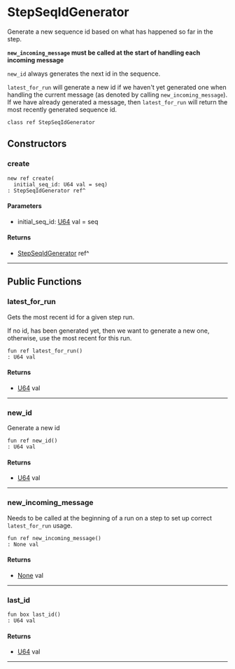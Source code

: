 # StepSeqIdGenerator

Generate a new sequence id based on what has happened so far in the step.

**`new_incoming_message` must be called at the start of handling each
incoming message**

`new_id` always generates the next id in the sequence.

`latest_for_run` will generate a new id if we haven't yet generated one when
handling the current message (as denoted by calling `new_incoming_message`).
If we have already generated a message, then `latest_for_run` will return the
most recently generated sequence id.


```pony
class ref StepSeqIdGenerator
```

## Constructors

### create

```pony
new ref create(
  initial_seq_id: U64 val = seq)
: StepSeqIdGenerator ref^
```
#### Parameters

*   initial_seq_id: [U64](builtin-U64) val = seq

#### Returns

* [StepSeqIdGenerator](wallaroo-core-topology-StepSeqIdGenerator) ref^

---

## Public Functions

### latest_for_run

Gets the most recent id for a given step run.

If no id, has been generated yet, then we want to generate a
new one, otherwise, use the most recent for this run.


```pony
fun ref latest_for_run()
: U64 val
```

#### Returns

* [U64](builtin-U64) val

---

### new_id

Generate a new id


```pony
fun ref new_id()
: U64 val
```

#### Returns

* [U64](builtin-U64) val

---

### new_incoming_message

Needs to be called at the beginning of a run on a step to set up correct
`latest_for_run` usage.


```pony
fun ref new_incoming_message()
: None val
```

#### Returns

* [None](builtin-None) val

---

### last_id

```pony
fun box last_id()
: U64 val
```

#### Returns

* [U64](builtin-U64) val

---

